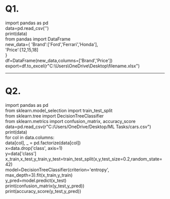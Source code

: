 # Q1.
import pandas as pd  
data=pd.read_csv('')  
print(data)  
from pandas import DataFrame  
new_data={
    'Brand':['Ford','Ferrari','Honda'],  
    'Price':[12,15,18]  
    }  
df=DataFrame(new_data,columns=['Brand','Price'])  
export=df.to_excel(r"C:\Users\OneDrive\Desktop\filename.xlsx")


---

# Q2.
import pandas as pd  
from sklearn.model_selection import train_test_split  
from sklearn.tree import DecisionTreeClassifier  
from sklearn.metrics import confusion_matrix, accuracy_score  
data=pd.read_csv(r"C:/Users/OneDrive/Desktop/ML Tasks/cars.csv")  
print(data)  
for col in data.columns:  
    data[col], _ = pd.factorize(data[col])  
x=data.drop('class', axis=1)  
y=data['class']  
x_train,x_test,y_train,y_test=train_test_split(x,y,test_size=0.2,random_state=42)  
model=DecisionTreeClassifier(criterion='entropy', max_depth=3).fit(x_train,y_train)  
y_pred=model.predict(x_test)  
print(confusion_matrix(y_test,y_pred))  
print(accuracy_score(y_test,y_pred))  
